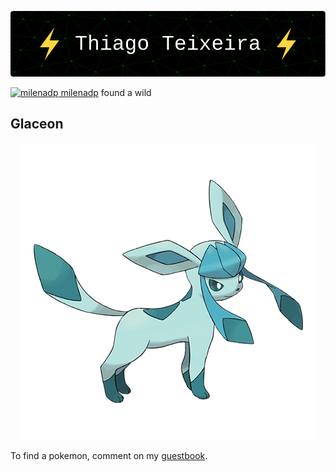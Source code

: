 ![Header](./github-header-image2.png)
<!-- Guestbook -->
<a href="https://github.com/milenadp"><img width="24" src="https://avatars.githubusercontent.com/u/61522013?s=24&u=f5be445207db34f327f199f575a292459bfe6f0c&v=4" alt="milenadp" /> milenadp</a> found a wild <h2> <b> Glaceon </b> </h2> 
 <p align="center"> <img  src="https://raw.githubusercontent.com/PokeAPI/sprites/master/sprites/pokemon/other/official-artwork/471.png"/> </p><!-- /Guestbook -->


To find a pokemon, comment on my [guestbook](https://github.com/teixeirazeus/teixeirazeus/issues/2).
